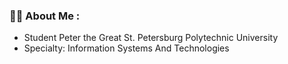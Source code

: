 ### :man_technologist: About Me :
- Student Peter the Great St. Petersburg Polytechnic University
- Specialty: Information Systems And Technologies
